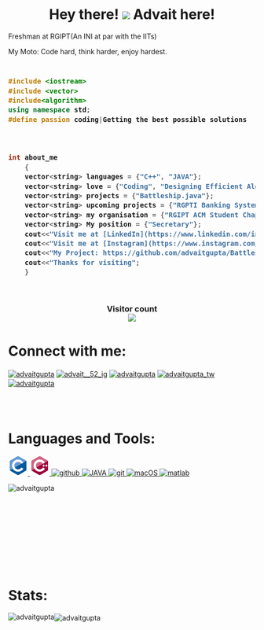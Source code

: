 <!-- Zero width character is used to put extra blank lines before and after code -->
<h1 align="center">Hey there! <img src="https://media.giphy.com/media/hvRJCLFzcasrR4ia7z/giphy.gif" width="30px">  Advait here!</h1>
Freshman at RGIPT(An INI at par with the IITs)

My Moto: Code hard, think harder, enjoy hardest.

<h3>
    
```c++
​
#include <iostream>
#include <vector>
#include<algorithm>
using namespace std;
#define passion coding|Getting the best possible solutions



int about_me
    {
    vector<string> languages = {"C++", "JAVA"};
    vector<string> love = {"Coding", "Designing Efficient Algorithms", "Debugging", "Solving unsolved", "Visiting new places"};
    vector<string> projects = {"Battleship.java"};
    vector<string> upcoming projects = {"RGPTI Banking System"};
    vector<string> my organisation = {"RGIPT ACM Student Chapter"};
    vector<string> My position = {"Secretary"};
    cout<<"Visit me at [LinkedIn](https://www.linkedin.com/in/advait-gupta-349b4465/)"<<endl;
    cout<<"Visit me at [Instagram](https://www.instagram.com/advait__52/)"<<endl;
    cout<<"My Project: https://github.com/advaitgupta/Battleship"<<endl;
    cout<<"Thanks for visiting";
    }
​
```
<p align="center"> 
  <br>Visitor count<br>
  <img src="https://profile-counter.glitch.me/advaitgupta/count.svg"/>
 </p>
<h1 align="left">Connect with me:</h1>
<p align="left">
<a href="https://www.linkedin.com/in/advait-gupta-349b4465/" target="blank"><img align="center" src="https://raw.githubusercontent.com/rahuldkjain/github-profile-readme-generator/master/src/images/icons/Social/linked-in-alt.svg" alt="advaitgupta" height="30" width="40" /></a>
<a href="https://www.instagram.com/advait__52/" target="blank"><img align="center" src="https://raw.githubusercontent.com/rahuldkjain/github-profile-readme-generator/master/src/images/icons/Social/instagram.svg" alt="advait__52_ig" height="30" width="40" /></a>
<a href="https://www.facebook.com/advait.gupta.9/" target="blank"><img align="center" src="https://raw.githubusercontent.com/rahuldkjain/github-profile-readme-generator/master/src/images/icons/Social/facebook.svg" alt="advaitgupta" height="30" width="40" /></a>
<a href="https://twitter.com/AdvaitGupta" target="blank"><img align="center" src="https://raw.githubusercontent.com/rahuldkjain/github-profile-readme-generator/master/src/images/icons/Social/twitter.svg" alt="advaitgupta_tw" height="30" width="40" /></a>
<a href="https://www.codechef.com/users/advait_25" target="blank"><img align="center" src="https://cdn.jsdelivr.net/npm/simple-icons@3.1.0/icons/codechef.svg" alt="advaitgupta" height="30" width="40" /></a>
</p>

<br/><br/>
    

<h1 align="left">Languages and Tools:</h1>
<p align="left"> <a> <a href="https://www.cprogramming.com/" target="_blank"> <img src="https://raw.githubusercontent.com/devicons/devicon/master/icons/c/c-original.svg" alt="c" width="40" height="40"/> </a> <a href="https://www.w3schools.com/cpp/" target="_blank"> <img src="https://raw.githubusercontent.com/devicons/devicon/master/icons/cplusplus/cplusplus-original.svg" alt="cplusplus" width="40" height="40"/> </a> <a href="https://github.com" target="_blank"> <img src="https://e7.pngegg.com/pngimages/914/758/png-clipart-computer-icons-logo-github-github-logo-logo-computer-program-thumbnail.png" alt="github" width="40" height="40"/> </a> <a href="https://www.java.com/en/" target="_blank"> <img src="https://1000logos.net/wp-content/uploads/2020/09/Java-Logo.png" alt="JAVA" width="40" height="40"/> </a> <a href="https://git-scm.com/" target="_blank"> <img src="https://www.vectorlogo.zone/logos/git-scm/git-scm-icon.svg" alt="git" width="40" height="40"/> </a> <a href="https://www.apple.com/" target="_blank"> <img src="https://e7.pngegg.com/pngimages/217/562/png-clipart-macbook-pro-macos-high-sierra-macos-sierra-content-text-computer.png" alt="macOS" width="40" height="40"/> </a> <a href="https://www.mathworks.com/" target="_blank"> <img src="https://upload.wikimedia.org/wikipedia/commons/2/21/Matlab_Logo.png" alt="matlab" width="40" height="40"/> </a> </p>

<p><img align="left" src="https://github-readme-stats.vercel.app/api/top-langs?username=advaitgupta&show_icons=true&locale=en&layout=compact&count_private=true&include_all_commits=true" alt="advaitgupta" /></p>

<br/><br/><br/><br/><br/>
<br/><br/><br/><br/><br/>

<h1 align="left"> Stats:</h1>
    
<p><img align="left" src="https://github-readme-stats.vercel.app/api?username=advaitgupta&show_icons=true&locale=en&count_private=true&include_all_commits=true" alt="advaitgupta" /></p>
    <p><img align="center" src="https://github-readme-streak-stats.herokuapp.com/?user=advaitgupta&" alt="advaitgupta" /></p>
</h3>
